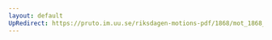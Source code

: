 ```yaml
---
layout: default
UpRedirect: https://pruto.im.uu.se/riksdagen-motions-pdf/1868/mot_1868__ak__203/mot_1868__ak__203-003.pdf
---
```

